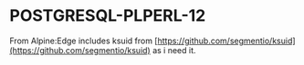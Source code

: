 # POSTGRESQL-PLPERL-12

From Alpine:Edge
includes ksuid from [https://github.com/segmentio/ksuid](https://github.com/segmentio/ksuid)
as i need it.
